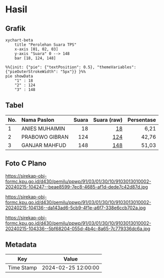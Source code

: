 # Hasil

## Grafik

```mermaid
xychart-beta
    title "Perolehan Suara TPS"
    x-axis [01, 02, 03]
    y-axis "Suara" 0 --> 148
    bar [18, 124, 148]
```

```mermaid
%%{init: {"pie": {"textPosition": 0.5}, "themeVariables": {"pieOuterStrokeWidth": "5px"}} }%%
pie showData
    "1" : 18
    "2" : 124
    "3" : 148
```

## Tabel

| No. | Nama Paslon    | Suara | Suara (raw) | Persentase |
|:--- |:-------------- | -----:| -----------:| ----------:|
| 1   | ANIES MUHAIMIN | 18    | [18][p-1]   | 6,21       |
| 2   | PRABOWO GIBRAN | 124   | [124][p-2]  | 42,76      |
| 3   | GANJAR MAHFUD  | 148   | [148][p-3]  | 51,03      |


[p-1]: https://github.com/gigit-pemilu/pemilu-2024-91-papua/blob/main/pilpres/hitung-suara/sub/91-papua/sub/03-jayapura/sub/01-sentani/sub/3010-desa-adat-heaiseai-yomo-heai/sub/002-tps/sub/paslon-1.txt
[p-2]: https://github.com/gigit-pemilu/pemilu-2024-91-papua/blob/main/pilpres/hitung-suara/sub/91-papua/sub/03-jayapura/sub/01-sentani/sub/3010-desa-adat-heaiseai-yomo-heai/sub/002-tps/sub/paslon-2.txt
[p-3]: https://github.com/gigit-pemilu/pemilu-2024-91-papua/blob/main/pilpres/hitung-suara/sub/91-papua/sub/03-jayapura/sub/01-sentani/sub/3010-desa-adat-heaiseai-yomo-heai/sub/002-tps/sub/paslon-3.txt

## Foto C Plano

https://sirekap-obj-formc.kpu.go.id/d430/pemilu/ppwp/91/03/01/30/10/9103013010002-20240215-104247--beae8599-7ec8-4685-af1d-dede7c42d87d.jpg

https://sirekap-obj-formc.kpu.go.id/d430/pemilu/ppwp/91/03/01/30/10/9103013010002-20240215-104136--da143ad6-5cb9-4f1e-a6f7-338e6ccb702a.jpg

https://sirekap-obj-formc.kpu.go.id/d430/pemilu/ppwp/91/03/01/30/10/9103013010002-20240215-104336--5bf68204-055d-4b4c-8a65-7c779336dc6a.jpg


## Metadata

| Key        | Value               |
| ---------- | ------------------- |
| Time Stamp | 2024-02-25 12:00:00 |



